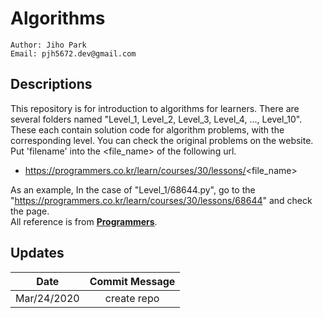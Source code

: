 
# Algorithms
````
Author: Jiho Park  
Email: pjh5672.dev@gmail.com  
````
## Descriptions
This repository is for introduction to algorithms for learners. There are several folders named "Level_1, Level_2, Level_3, Level_4, ..., Level_10". These each contain solution code for algorithm problems, with the corresponding level. You can check the original problems on the website. Put 'filename' into the <file_name> of the following url.   

- https://programmers.co.kr/learn/courses/30/lessons/<file_name>  

As an example, In the case of "Level_1/68644.py", go to the "https://programmers.co.kr/learn/courses/30/lessons/68644" and check the page.  
All reference is from **[Programmers](https://programmers.co.kr/top_programmers/introduce)**.     


## Updates

| Date | Commit Message |
|:---:|:---:|
| Mar/24/2020 | create repo |
